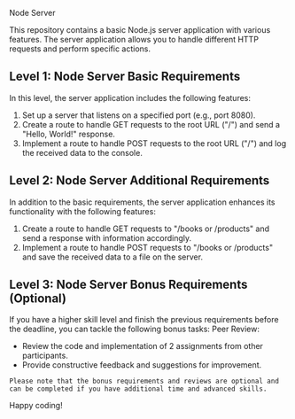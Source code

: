  Node Server

This repository contains a basic Node.js server application with various features. The server application allows you to handle different HTTP requests and perform specific actions.

## Level 1: Node Server Basic Requirements

In this level, the server application includes the following features:

1. Set up a server that listens on a specified port (e.g., port 8080).
2. Create a route to handle GET requests to the root URL ("/") and send a "Hello, World!" response.
3. Implement a route to handle POST requests to the root URL ("/") and log the received data to the console.

## Level 2: Node Server Additional Requirements

In addition to the basic requirements, the server application enhances its functionality with the following features:

1. Create a route to handle GET requests to "/books or /products" and send a response with information accordingly.
2. Implement a route to handle POST requests to "/books or /products" and save the received data to a file on the server.

## Level 3: Node Server Bonus Requirements (Optional)

If you have a higher skill level and finish the previous requirements before the deadline, you can tackle the following bonus tasks:
Peer Review:
- Review the code and implementation of 2 assignments from other participants.
- Provide constructive feedback and suggestions for improvement.

`Please note that the bonus requirements and reviews are optional and can be completed if you have additional time and advanced skills.`

Happy coding!
